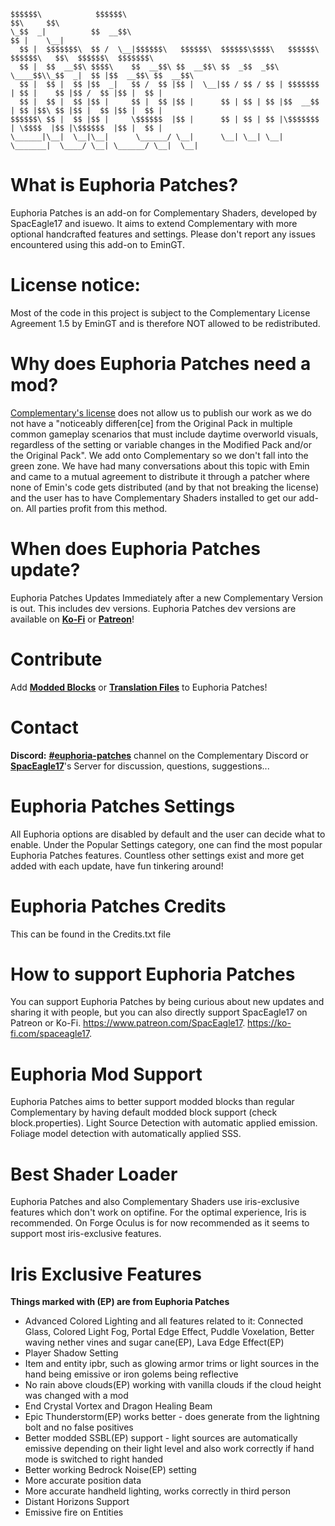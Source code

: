 ````````````````````````````````````````````````````````````````````````````````````````````````````````
$$$$$$\            $$$$$$\                                              $$\     $$\                     
\_$$  _|          $$  __$$\                                             $$ |    \__|                    
  $$ |  $$$$$$$\  $$ /  \__|$$$$$$\   $$$$$$\  $$$$$$\$$$$\   $$$$$$\ $$$$$$\   $$\  $$$$$$\  $$$$$$$\  
  $$ |  $$  __$$\ $$$$\    $$  __$$\ $$  __$$\ $$  _$$  _$$\  \____$$\\_$$  _|  $$ |$$  __$$\ $$  __$$\ 
  $$ |  $$ |  $$ |$$  _|   $$ /  $$ |$$ |  \__|$$ / $$ / $$ | $$$$$$$ | $$ |    $$ |$$ /  $$ |$$ |  $$ |
  $$ |  $$ |  $$ |$$ |     $$ |  $$ |$$ |      $$ | $$ | $$ |$$  __$$ | $$ |$$\ $$ |$$ |  $$ |$$ |  $$ |
$$$$$$\ $$ |  $$ |$$ |     \$$$$$$  |$$ |      $$ | $$ | $$ |\$$$$$$$ | \$$$$  |$$ |\$$$$$$  |$$ |  $$ |
\______|\__|  \__|\__|      \______/ \__|      \__| \__| \__| \_______|  \____/ \__| \______/ \__|  \__|
````````````````````````````````````````````````````````````````````````````````````````````````````````
# What is Euphoria Patches?
Euphoria Patches is an add-on for Complementary Shaders, developed by SpacEagle17 and isuewo. It aims to extend Complementary with more optional handcrafted features and settings.
Please don't report any issues encountered using this add-on to EminGT.

# License notice:
Most of the code in this project is subject to the Complementary License Agreement 1.5 by EminGT and is therefore NOT allowed to be redistributed.

# Why does Euphoria Patches need a mod?
[Complementary's license](https://github.com/ComplementaryDevelopment/ComplementaryReimagined/blob/main/License.txt) does not allow us to publish our work as we do not have a "noticeably differen[ce] from the Original Pack in multiple common gameplay scenarios that must include daytime overworld visuals, regardless of the setting or variable changes in the Modified Pack and/or the Original Pack". We add onto Complementary so we don't fall into the green zone. We have had many conversations about this topic with Emin and came to a mutual agreement to distribute it through a patcher where none of Emin's code gets distributed (and by that not breaking the license) and the user has to have Complementary Shaders installed to get our add-on. All parties profit from this method.

# When does Euphoria Patches update?
Euphoria Patches Updates Immediately after a new Complementary Version is out. This includes dev versions. Euphoria Patches dev versions are available on **[Ko-Fi](https://ko-fi.com/spaceagle17)** or **[Patreon](https://www.patreon.com/SpacEagle17)**!

# Contribute
Add **[Modded Blocks](https://github.com/EuphoriaPatches/propertiesFiles)** or **[Translation Files](https://github.com/EuphoriaPatches/langFiles)** to Euphoria Patches!

# Contact
**Discord:** **[#euphoria-patches](https://discord.com/invite/985QQxVQZF)** channel on the Complementary Discord or **[SpacEagle17](https://discord.gg/5N45SAsC3X)**'s Server for discussion, questions, suggestions...

# Euphoria Patches Settings
All Euphoria options are disabled by default and the user can decide what to enable. Under the Popular Settings category, one can find the most popular Euphoria Patches features. Countless other settings exist and more get added with each update, have fun tinkering around!

# Euphoria Patches Credits
This can be found in the Credits.txt file

# How to support Euphoria Patches
You can support Euphoria Patches by being curious about new updates and sharing it with people, but you can also directly support SpacEagle17 on Patreon or Ko-Fi. https://www.patreon.com/SpacEagle17. https://ko-fi.com/spaceagle17.

# Euphoria Mod Support
Euphoria Patches aims to better support modded blocks than regular Complementary by having default modded block support (check block.properties). Light Source Detection with automatic applied emission. Foliage model detection with automatically applied SSS.  

# Best Shader Loader
Euphoria Patches and also Complementary Shaders use iris-exclusive features which don't work on optifine. For the optimal experience, Iris is recommended. On Forge Oculus is for now recommended as it seems to support most iris-exclusive features.

# Iris Exclusive Features
**Things marked with (EP) are from Euphoria Patches**
- Advanced Colored Lighting and all features related to it: Connected Glass, Colored Light Fog, Portal Edge Effect, Puddle Voxelation, Better waving nether vines and sugar cane(EP), Lava Edge Effect(EP)
- Player Shadow Setting
- Item and entity ipbr, such as glowing armor trims or light sources in the hand being emissive or iron golems being reflective
- No rain above clouds(EP) working with vanilla clouds if the cloud height was changed with a mod
- End Crystal Vortex and Dragon Healing Beam
- Epic Thunderstorm(EP) works better - does generate from the lightning bolt and no false positives
- Better modded SSBL(EP) support - light sources are automatically emissive depending on their light level and also work correctly if hand mode is switched to right handed
- Better working Bedrock Noise(EP) setting
- More accurate position data
- More accurate handheld lighting, works correctly in third person
- Distant Horizons Support
- Emissive fire on Entities
